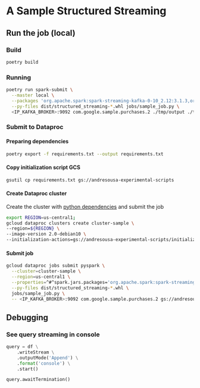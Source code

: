 # A Sample Structured Streaming

## Run the job (local)
### Build
```bash
poetry build
```

### Running
```bash
poetry run spark-submit \
  --master local \
  --packages 'org.apache.spark:spark-streaming-kafka-0-10_2.12:3.1.3,org.apache.spark:spark-sql-kafka-0-10_2.12:3.1.3'\
  --py-files dist/structured_streaming-*.whl jobs/sample_job.py \
  <IP_KAFKA_BROKER>:9092 com.google.sample.purchases.2 ./tmp/output ./tmp/checkpoint '60 seconds'
```

### Submit to Dataproc
#### Preparing dependencies
```bash
poetry export -f requirements.txt --output requirements.txt
```
#### Copy initialization script GCS
```bash
gsutil cp requirements.txt gs://andresousa-experimental-scripts
```
#### Create Dataproc cluster
Create the cluster with [python dependencies](./scripts/initialize-cluster.sh) and submit the job

```bash
export REGION=us-central1;
gcloud dataproc clusters create cluster-sample \
--region=${REGION} \
--image-version 2.0-debian10 \
--initialization-actions=gs://andresousa-experimental-scripts/initialize-cluster.sh 
```


#### Submit job
```bash
gcloud dataproc jobs submit pyspark \
  --cluster=cluster-sample \
  --region=us-central1 \
  --properties=^#^spark.jars.packages='org.apache.spark:spark-streaming-kafka-0-10_2.12:3.1.3,org.apache.spark:spark-sql-kafka-0-10_2.12:3.1.3' \
  --py-files dist/structured_streaming-*.whl \
  jobs/sample_job.py \
  -- <IP_KAFKA_BROKER>:9092 com.google.sample.purchases.2 gs://andresousa-experimental-streaming-test/output gs://andresousa-experimental-checkpoints/checkpoint '60 seconds'
```

## Debugging

### See query streaming in console
```python
query = df \
    .writeStream \
    .outputMode('Append') \
    .format('console') \
    .start()

query.awaitTermination()
```
